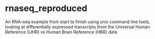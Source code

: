# rnaseq_reproduced
An RNA-seq example from start to finish using unix command line tools, looking at differentially expressed transcripts from the Universal Human Reference (UHR) vs Human Brain Reference (HBR) data
